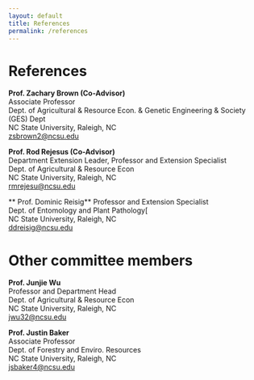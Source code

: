 ```yaml
---
layout: default
title: References
permalink: /references
---
```


# References
**Prof. Zachary Brown (Co-Advisor)**<br>
Associate Professor<br>
Dept. of Agricultural & Resource Econ. & Genetic Engineering & Society (GES) Dept<br>
NC State University, Raleigh, NC<br>
zsbrown2@ncsu.edu<br>

**Prof. Rod Rejesus (Co-Advisor)**<br>
Department Extension Leader, Professor and Extension Specialist<br>
Dept. of Agricultural & Resource Econ<br>
NC State University, Raleigh, NC<br>
rmrejesu@ncsu.edu<br>

** Prof. Dominic Reisig**
Professor and Extension Specialist<br>
Dept. of Entomology and Plant Pathology[<br>
NC State University, Raleigh, NC<br>
ddreisig@ncsu.edu<br>

# Other committee members

**Prof. Junjie Wu**<br>
Professor and Department Head<br>
Dept. of Agricultural & Resource Econ<br>
NC State University, Raleigh, NC<br>
jwu32@ncsu.edu<br>

**Prof. Justin Baker**<br>
Associate Professor<br>
Dept. of Forestry and Enviro. Resources<br>
NC State University, Raleigh, NC<br>
jsbaker4@ncsu.edu<br>
